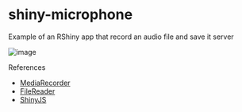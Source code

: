 # shiny-microphone

Example of an RShiny app that record an audio file and save it server

![image](https://user-images.githubusercontent.com/38179709/182409235-91a82d93-6540-4a0e-9320-e5496cee965d.png)

References
- [MediaRecorder](https://developer.mozilla.org/en-US/docs/Web/API/MediaRecorder)
- [FileReader](https://developer.mozilla.org/fr/docs/Web/API/FileReader)
- [ShinyJS](https://shiny.rstudio.com/articles/shinyjs.html)

